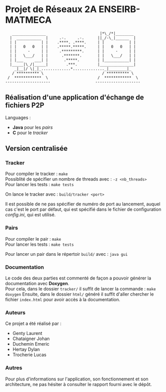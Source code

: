 # Projet de Réseaux 2A ENSEIRB-MATMECA
```
   _______________                        |*\_/*|________
  |  ___________  |     .-.     .-.      ||_/-\_|______  |
  | |           | |    .****. .****.     | |           | |
  | |   0   0   | |    .*****.*****.     | |   0   0   | |
  | |     -     | |     .*********.      | |     -     | |
  | |   \___/   | |      .*******.       | |   \___/   | |
  | |___     ___| |       .*****.        | |___________| |
  |_____|\_/|_____|        .***.         |_______________|
    _|__|/ \|_|_.............*.............._|________|_
   / ********** \                          / ********** \
 /  ************  \                      /  ************  \
--------------------                    --------------------
```

## Réalisation d'une application d'échange de fichiers P2P
Languages :  
* **Java** pour les *pairs*
* **C** pour le *tracker*

## Version centralisée

### Tracker
Pour compiler le tracker : `make`  
Possiblité de spécifier un nombre de threads avec : `-z <nb_threads>`  
Pour lancer les tests : `make tests`

On lance le tracker avec : `build/tracker <port>`  

Il est possible de ne pas spécifier de numéro de port au lancement,
auquel cas c'est le port par défaut, qui est spécifié dans le fichier de configuration *config.ini*, qui est utilisé.


### Pairs
Pour compiler le pair : `make`  
Pour lancer les tests : `make tests`

Pour lancer un pair dans le répertoir `build/` avec : `java gui`

### Documentation
Le code des deux parties est commenté de façon a pouvoir générer la documentation avec **Doxygen**.  
Pour cela, dans le dossier `tracker/` il suffit de lancer la commande : `make doxygen`
Ensuite, dans le dossier `html/` généré il suffit d'aller chercher le fichier `index.html` pour avoir accès à la documentation.

### Auteurs

Ce projet a été réalisé par :
- Genty Laurent
- Chataigner Johan
- Duchemin Emeric
- Hertay Dylan
- Trocherie Lucas

### Autres

Pour plus d'informations sur l'application, son fonctionnement et son architecture, ne pas hésiter à consulter le rapport fourni avec le dépôt.
